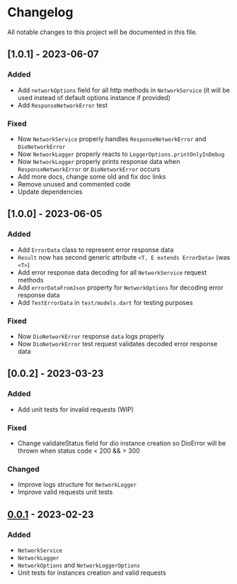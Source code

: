 # Changelog

All notable changes to this project will be documented in this file.

## [1.0.1] - 2023-06-07

### Added
- Add `networkOptions` field for all http methods in `NetworkService` (it will be used instead of default options instance if provided)
- Add `ResponseNetworkError` test

### Fixed
- Now `NetworkService` properly handles `ResponseNetworkError` and `DioNetworkError`
- Now `NetworkLogger` properly reacts to `LoggerOptions.printOnlyInDebug`
- Now `NetworkLogger` properly prints response data when `ResponseNetworkError` or `DioNetworkError` occurs
- Add more docs, change some old and fix doc links
- Remove unused and commented code
- Update dependencies

## [1.0.0] - 2023-06-05

### Added
- Add `ErrorData` class to represent error response data
- `Result` now has second generic attribute `<T, E extends ErrorData>` (was `<T>`)
- Add error response data decoding for all `NetworkService` request methods
- Add `errorDataFromJson` property for `NetworkOptions` for decoding error response data
- Add `TestErrorData` in `test/models.dart` for testing purposes

### Fixed
- Now `DioNetworkError` response `data` logs properly
- Now `DioNetworkError` test request validates decoded error response data

## [0.0.2] - 2023-03-23

### Added
- Add unit tests for invalid requests (WIP)

### Fixed
- Change validateStatus field for dio instance creation so DioError will be thrown when status code < 200 && > 300

### Changed
- Improve logs structure for `NetworkLogger`
- Improve valid requests unit tests

## [0.0.1] - 2023-02-23

### Added
- `NetworkService`
- `NetworkLogger`
- `NetworkOptions` and `NetworkLoggerOptions`
- Unit tests for instances creation and valid requests

[0.0.1]: https://github.com/mentallyunstable/flutter_network/commits/v0.0.1